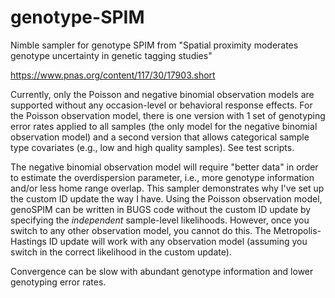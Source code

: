# genotype-SPIM

Nimble sampler for genotype SPIM from "Spatial proximity moderates genotype uncertainty in genetic tagging studies"

https://www.pnas.org/content/117/30/17903.short

Currently, only the Poisson and negative binomial observation models are supported without any occasion-level or behavioral response effects. For the Poisson observation model, there is one version with 1 set of genotyping error rates applied to all samples (the only model for the negative binomial observation model) and a second version that allows categorical sample type covariates (e.g., low and high quality samples). See test scripts.

The negative binomial observation model will require "better data" in order to estimate the overdispersion parameter, i.e., more genotype information and/or less home range overlap. This sampler demonstrates why I've set up the custom ID update the way I have. Using the Poisson observation model, genoSPIM can be written in BUGS code without the custom ID update by specifying the *independent* sample-level likelihoods. However, once you switch to any other observation model, you cannot do this. The Metropolis-Hastings ID update will work with any observation model (assuming you switch in the correct likelihood in the custom update).

Convergence can be slow with abundant genotype information and lower genotyping error rates.